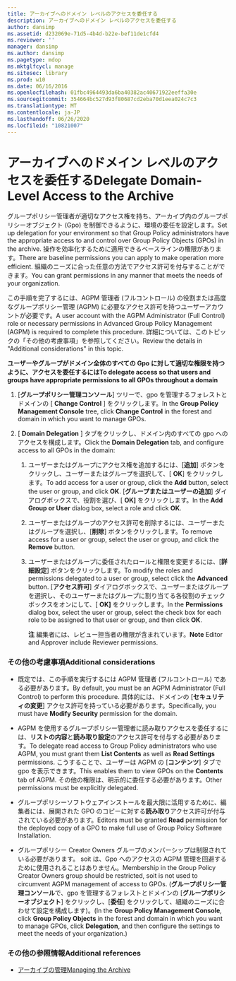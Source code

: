 ```yaml
---
title: アーカイブへのドメイン レベルのアクセスを委任する
description: アーカイブへのドメイン レベルのアクセスを委任する
author: dansimp
ms.assetid: d232069e-71d5-4b4d-b22e-bef11de1cfd4
ms.reviewer: ''
manager: dansimp
ms.author: dansimp
ms.pagetype: mdop
ms.mktglfcycl: manage
ms.sitesec: library
ms.prod: w10
ms.date: 06/16/2016
ms.openlocfilehash: 01fbc4964493da6ba40382ac40671922eeffa30e
ms.sourcegitcommit: 354664bc527d93f80687cd2eba70d1eea024c7c3
ms.translationtype: MT
ms.contentlocale: ja-JP
ms.lasthandoff: 06/26/2020
ms.locfileid: "10821007"
---
```

# <span data-ttu-id="ed681-103">アーカイブへのドメイン レベルのアクセスを委任する</span><span class="sxs-lookup"><span data-stu-id="ed681-103">Delegate Domain-Level Access to the Archive</span></span>


<span data-ttu-id="ed681-104">グループポリシー管理者が適切なアクセス権を持ち、アーカイブ内のグループポリシーオブジェクト (Gpo) を制御できるように、環境の委任を設定します。</span><span class="sxs-lookup"><span data-stu-id="ed681-104">Set up delegation for your environment so that Group Policy administrators have the appropriate access to and control over Group Policy Objects (GPOs) in the archive.</span></span> <span data-ttu-id="ed681-105">操作を効率化するために適用できるベースラインの権限があります。</span><span class="sxs-lookup"><span data-stu-id="ed681-105">There are baseline permissions you can apply to make operation more efficient.</span></span> <span data-ttu-id="ed681-106">組織のニーズに合った任意の方法でアクセス許可を付与することができます。</span><span class="sxs-lookup"><span data-stu-id="ed681-106">You can grant permissions in any manner that meets the needs of your organization.</span></span>

<span data-ttu-id="ed681-107">この手順を完了するには、AGPM 管理者 (フルコントロール) の役割または高度なグループポリシー管理 (AGPM) に必要なアクセス許可を持つユーザーアカウントが必要です。</span><span class="sxs-lookup"><span data-stu-id="ed681-107">A user account with the AGPM Administrator (Full Control) role or necessary permissions in Advanced Group Policy Management (AGPM) is required to complete this procedure.</span></span> <span data-ttu-id="ed681-108">詳細については、このトピックの「その他の考慮事項」を参照してください。</span><span class="sxs-lookup"><span data-stu-id="ed681-108">Review the details in "Additional considerations" in this topic.</span></span>

**<span data-ttu-id="ed681-109">ユーザーやグループがドメイン全体のすべての Gpo に対して適切な権限を持つように、アクセスを委任するには</span><span class="sxs-lookup"><span data-stu-id="ed681-109">To delegate access so that users and groups have appropriate permissions to all GPOs throughout a domain</span></span>**

1.  <span data-ttu-id="ed681-110">[**グループポリシー管理コンソール**] ツリーで、gpo を管理するフォレストとドメインの [ **Change Control** ] をクリックします。</span><span class="sxs-lookup"><span data-stu-id="ed681-110">In the **Group Policy Management Console** tree, click **Change Control** in the forest and domain in which you want to manage GPOs.</span></span>

2.  <span data-ttu-id="ed681-111">[ **Domain Delegation** ] タブをクリックし、ドメイン内のすべての gpo へのアクセスを構成します。</span><span class="sxs-lookup"><span data-stu-id="ed681-111">Click the **Domain Delegation** tab, and configure access to all GPOs in the domain:</span></span>

    1.  <span data-ttu-id="ed681-112">ユーザーまたはグループにアクセス権を追加するには、[**追加**] ボタンをクリックし、ユーザーまたはグループを選択して、[ **OK**] をクリックします。</span><span class="sxs-lookup"><span data-stu-id="ed681-112">To add access for a user or group, click the **Add** button, select the user or group, and click **OK**.</span></span> <span data-ttu-id="ed681-113">[**グループまたはユーザーの追加**] ダイアログボックスで、役割を選び、[ **OK]** をクリックします。</span><span class="sxs-lookup"><span data-stu-id="ed681-113">In the **Add Group or User** dialog box, select a role and click **OK**.</span></span>

    2.  <span data-ttu-id="ed681-114">ユーザーまたはグループのアクセス許可を削除するには、ユーザーまたはグループを選択し、[**削除**] ボタンをクリックします。</span><span class="sxs-lookup"><span data-stu-id="ed681-114">To remove access for a user or group, select the user or group, and click the **Remove** button.</span></span>

    3.  <span data-ttu-id="ed681-115">ユーザーまたはグループに委任されたロールと権限を変更するには、[**詳細設定**] ボタンをクリックします。</span><span class="sxs-lookup"><span data-stu-id="ed681-115">To modify the roles and permissions delegated to a user or group, select click the **Advanced** button.</span></span> <span data-ttu-id="ed681-116">[**アクセス許可**] ダイアログボックスで、ユーザーまたはグループを選択し、そのユーザーまたはグループに割り当てる各役割のチェックボックスをオンにして、[ **OK]** をクリックします。</span><span class="sxs-lookup"><span data-stu-id="ed681-116">In the **Permissions** dialog box, select the user or group, select the check box for each role to be assigned to that user or group, and then click **OK**.</span></span>

        <span data-ttu-id="ed681-117">**注** 編集者には、レビュー担当者の権限が含まれています。</span><span class="sxs-lookup"><span data-stu-id="ed681-117">**Note** Editor and Approver include Reviewer permissions.</span></span>

         

### <span data-ttu-id="ed681-118">その他の考慮事項</span><span class="sxs-lookup"><span data-stu-id="ed681-118">Additional considerations</span></span>

-   <span data-ttu-id="ed681-119">既定では、この手順を実行するには AGPM 管理者 (フルコントロール) である必要があります。</span><span class="sxs-lookup"><span data-stu-id="ed681-119">By default, you must be an AGPM Administrator (Full Control) to perform this procedure.</span></span> <span data-ttu-id="ed681-120">具体的には、ドメインの [**セキュリティの変更**] アクセス許可を持っている必要があります。</span><span class="sxs-lookup"><span data-stu-id="ed681-120">Specifically, you must have **Modify Security** permission for the domain.</span></span>

-   <span data-ttu-id="ed681-121">AGPM を使用するグループポリシー管理者に読み取りアクセスを委任するには、**リストの内容**と**読み取り設定**のアクセス許可を付与する必要があります。</span><span class="sxs-lookup"><span data-stu-id="ed681-121">To delegate read access to Group Policy administrators who use AGPM, you must grant them **List Contents** as well as **Read Settings** permissions.</span></span> <span data-ttu-id="ed681-122">こうすることで、ユーザーは AGPM の [**コンテンツ**] タブで gpo を表示できます。</span><span class="sxs-lookup"><span data-stu-id="ed681-122">This enables them to view GPOs on the **Contents** tab of AGPM.</span></span> <span data-ttu-id="ed681-123">その他の権限は、明示的に委任する必要があります。</span><span class="sxs-lookup"><span data-stu-id="ed681-123">Other permissions must be explicitly delegated.</span></span>

-   <span data-ttu-id="ed681-124">グループポリシーソフトウェアインストールを最大限に活用するために、編集者には、展開された GPO のコピーに対する**読み取り**アクセス許可が付与されている必要があります。</span><span class="sxs-lookup"><span data-stu-id="ed681-124">Editors must be granted **Read** permission for the deployed copy of a GPO to make full use of Group Policy Software Installation.</span></span>

-   <span data-ttu-id="ed681-125">グループポリシー Creator Owners グループのメンバーシップは制限されている必要があります。 soit は、Gpo へのアクセスの AGPM 管理を回避するために使用されることはありません。</span><span class="sxs-lookup"><span data-stu-id="ed681-125">Membership in the Group Policy Creator Owners group should be restricted, soit is not used to circumvent AGPM management of access to GPOs.</span></span> <span data-ttu-id="ed681-126">(**グループポリシー管理コンソール**で、gpo を管理するフォレストとドメインの [**グループポリシーオブジェクト**] をクリックし、[**委任**] をクリックして、組織のニーズに合わせて設定を構成します)。</span><span class="sxs-lookup"><span data-stu-id="ed681-126">(In the **Group Policy Management Console**, click **Group Policy Objects** in the forest and domain in which you want to manage GPOs, click **Delegation**, and then configure the settings to meet the needs of your organization.)</span></span>

### <span data-ttu-id="ed681-127">その他の参照情報</span><span class="sxs-lookup"><span data-stu-id="ed681-127">Additional references</span></span>

-   [<span data-ttu-id="ed681-128">アーカイブの管理</span><span class="sxs-lookup"><span data-stu-id="ed681-128">Managing the Archive</span></span>](managing-the-archive.md)

 

 





